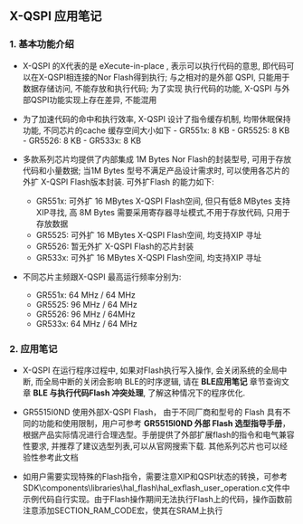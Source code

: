 ## X-QSPI 应用笔记



### 1. 基本功能介绍

-   X-QSPI 的X代表的是 eXecute-in-place , 表示可以执行代码的意思, 即代码可以在X-QSPI相连接的Nor Flash得到执行;  与之相对的是外部 QSPI, 只能用于数据存储访问, 不能存放和执行代码; 为了实现 执行代码的功能, X-QSPI 与外部QSPI功能实现上存在差异, 不能混用
-    为了加速代码的命中和执行效率, X-QSPI 设计了指令缓存机制, 均带休眠保持功能, 不同芯片的cache 缓存空间大小如下
    -   GR551x: 8 KB
    -   GR5525: 8 KB
    -   GR5526: 8 KB
    -   GR533x: 8 KB

-   多款系列芯片均提供了内部集成 1M Bytes Nor Flash的封装型号, 可用于存放代码和小量数据; 当1M Bytes 型号不满足产品设计需求时, 可以使用各芯片的外扩 X-QSPI Flash版本封装. 可外扩Flash 的能力如下: 
    -   GR551x: 可外扩 16 MBytes X-QSPI Flash空间, 但只有低8 MBytes 支持 XIP寻找, 高 8M Bytes 需要采用寄存器寻址模式,不用于存放代码, 只用于存放数据
    -   GR5525: 可外扩 16 MBytes X-QSPI Flash空间, 均支持XIP 寻址 
    -   GR5526: 暂无外扩 X-QSPI Flash的芯片封装
    -   GR533x: 可外扩 16 MBytes X-QSPI Flash空间, 均支持XIP 寻址 

-   不同芯片主频跟X-QSPI 最高运行频率分别为:
    -   GR551x: 64 MHz / 64 MHz
    -   GR5525: 96 MHz / 64 MHz
    -   GR5526: 96 MHz / 64MHz
    -   GR533x: 64 MHz / 64 MHz




### 2. 应用笔记

-   X-QSPI 在运行程序过程中, 如果对Flash执行写入操作, 会关闭系统的全局中断, 而全局中断的关闭会影响 BLE的时序逻辑, 请在 **BLE应用笔记** 章节查询文章 **BLE 与执行代码Flash 冲突处理**, 了解这种情况下的程序优化.

-   GR5515I0ND 使用外部X-QSPI Flash， 由于不同厂商和型号的 Flash 具有不同的功能和使用限制，用户可参考 **GR5515I0ND 外部 Flash 选型指导手册**， 根据产品实际情况进行合理选型。手册提供了外部扩展flash的指令和电气兼容性要求, 并推荐了建议选型列表,可以从官网搜索下载. 其他系列芯片也可以经验性参考此文档
-   如用户需要实现特殊的Flash指令，需要注意XIP和QSPI状态的转换，可参考SDK\components\libraries\hal_flash\hal_exflash_user_operation.c文件中示例代码自行实现。由于Flash操作期间无法执行Flash上的代码，操作函数前注意添加SECTION_RAM_CODE宏，使其在SRAM上执行  

